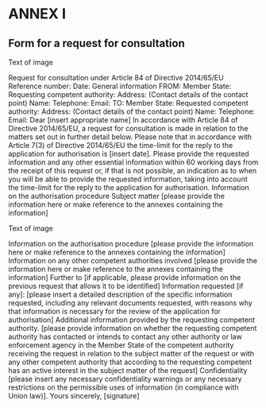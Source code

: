 # ANNEX I

## Form for a request for consultation



Text of image

Request for consultation under Article 84 of Directive 2014/65/EU Reference number: Date: General information FROM: Member State: Requesting competent authority: Address: (Contact details of the contact point) Name: Telephone: Email: TO: Member State: Requested competent authority: Address: (Contact details of the contact point) Name: Telephone: Email: Dear [insert appropriate name] In accordance with Article 84 of Directive 2014/65/EU, a request for consultation is made in relation to the matters set out in further detail below. Please note that in accordance with Article 7(3) of Directive 2014/65/EU the time-limit for the reply to the application for authorisation is [insert date]. Please provide the requested information and any other essential information within 60 working days from the receipt of this request or, if that is not possible, an indication as to when you will be able to provide the requested information, taking into account the time-limit for the reply to the application for authorisation. Information on the authorisation procedure Subject matter [please provide the information here or make reference to the annexes containing the information]



Text of image

Information on the authorisation procedure [please provide the information here or make reference to the annexes containing the information] Information on any other competent authorities involved [please provide the information here or make reference to the annexes containing the information] Further to [if applicable, please provide information on the previous request that allows it to be identified] Information requested [if any]: [please insert a detailed description of the specific information requested, including any relevant documents requested, with reasons why that information is necessary for the review of the application for authorisation] Additional information provided by the requesting competent authority. [please provide information on whether the requesting competent authority has contacted or intends to contact any other authority or law enforcement agency in the Member State of the competent authority receiving the request in relation to the subject matter of the request or with any other competent authority that according to the requesting competent has an active interest in the subject matter of the request] Confidentiality [please insert any necessary confidentiality warnings or any necessary restrictions on the permissible uses of information (in compliance with Union law)]. Yours sincerely, [signature]

